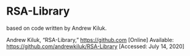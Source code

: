 RSA-Library
===========
based on code written by Andrew Kiluk.

Andrew Kiluk, “RSA-Library,” https://github.com 
[Online] Available:  https://github.com/andrewkiluk/RSA-Library [Accessed: July 14, 2020]

